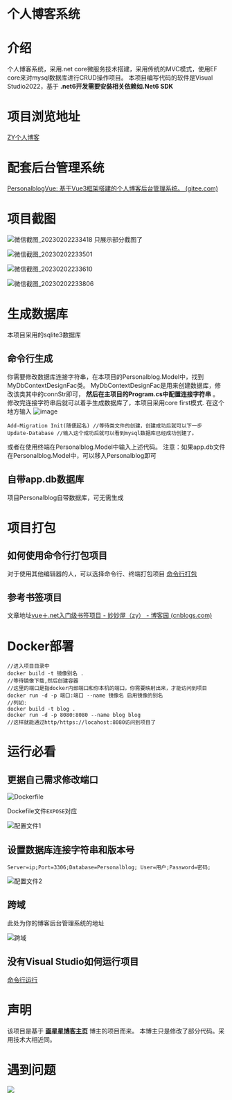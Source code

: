 # 个人博客系统

# 介绍

个人博客系统，采用.net core微服务技术搭建，采用传统的MVC模式，使用EF core来对mysql数据库进行CRUD操作项目。
本项目编写代码的软件是Visual Studio2022，基于 **.net6开发需要安装相关依赖如.Net6 SDK** 

# 项目浏览地址

[ZY个人博客](http://101.43.25.210:7031/)

# 配套后台管理系统

[PersonalblogVue: 基于Vue3框架搭建的个人博客后台管理系统。 (gitee.com)](https://gitee.com/zyplj/personalblog-vue)

# 项目截图

![微信截图_20230202233418](https://gitee.com/zyplj/personalblog/raw/master/截图/微信截图_20230202233418.png)
只展示部分截图了

![微信截图_20230202233501](https://gitee.com/zyplj/personalblog/raw/master/截图/微信截图_20230202233501.png)

![微信截图_20230202233610](https://gitee.com/zyplj/personalblog/raw/master/截图/微信截图_20230202233610.png)

![微信截图_20230202233806](https://gitee.com/zyplj/personalblog/raw/master/截图/微信截图_20230202233806.png)

# 生成数据库

本项目采用的sqlite3数据库

## 命令行生成

你需要修改数据库连接字符串，在本项目的Personalblog.Model中，找到MyDbContextDesignFac类。
MyDbContextDesignFac是用来创建数据库，修改该类其中的connStr即可， **然后在主项目的Program.cs中配置连接字符串** 。
修改完连接字符串后就可以着手生成数据库了，本项目采用core first模式.
在这个地方输入
![image](https://gitee.com/zyplj/personalblog/raw/master/截图/image.png)

```
Add-Migration Init(随便起名) //等待类文件的创建，创建成功后就可以下一步
Update-Database //输入这个成功后就可以看到mysql数据库已经成功创建了。
```

或者在使用终端在Personalblog.Model中输入上述代码。
注意：如果app.db文件在Personalblog.Model中，可以移入Personalblog即可

## 自带app.db数据库

项目Personalblog自带数据库，可无需生成

# 项目打包

## 如何使用命令行打包项目

对于使用其他编辑器的人，可以选择命令行、终端打包项目
[命令行打包](https://www.cnblogs.com/ZYPLJ/p/17138996.html)

## 参考书签项目

文章地址[vue＋.net入门级书签项目 - 妙妙屋（zy） - 博客园 (cnblogs.com)](https://www.cnblogs.com/ZYPLJ/p/17133550.html)

# Docker部署

```
//进入项目目录中
docker build -t 镜像别名 .
//等待镜像下载,然后创建容器
//这里的端口是指docker内部端口和你本机的端口，你需要映射出来，才能访问到项目
docker run -d -p 端口:端口 --name 镜像名 启用镜像的别名
//列如:
docker build -t blog .
docker run -d -p 8080:8080 --name blog blog
//这样就能通过http/https://locahost:8080访问到项目了
```

# 运行必看

## 更据自己需求修改端口

![Dockerfile](https://gitee.com/zyplj/personalblog/raw/master/截图/Dockerfile.png)

Dockefile文件`EXPOSE`对应

![配置文件1](https://gitee.com/zyplj/personalblog/raw/master/截图/配置文件1.png)

## 设置数据库连接字符串和版本号

`Server=ip;Port=3306;Database=Personalblog; User=用户;Password=密码;`

![配置文件2](https://gitee.com/zyplj/personalblog/raw/master/截图/配置文件2.png)

## 跨域

此处为你的博客后台管理系统的地址

![跨域](https://gitee.com/zyplj/personalblog/raw/master/截图/跨域.png)

## 没有Visual Studio如何运行项目

[命令行运行](https://www.cnblogs.com/ZYPLJ/p/17138996.html)

# 声明

该项目是基于 **[画星星博客主页](https://github.com/Deali-Axy/StarBlog)** 博主的项目而来。
本博主只是修改了部分代码。采用技术大相近同。

# 遇到问题

![](https://gitee.com/zyplj/personalblog/raw/master/Personalblog/wwwroot/images/5192045913af4a31a7988ed7077a1e0.jpg)
